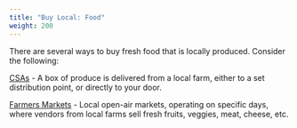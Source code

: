 ```yaml
---
title: "Buy Local: Food"
weight: 200
---
```


There are several ways to buy fresh food that is locally produced. Consider the following:

[CSAs](csa) - A box of produce is delivered from a local farm, either to a set distribution point,
or directly to your door.

[Farmers Markets](farmersmarkets) - Local open-air markets, operating on specific days, where vendors from local farms
sell fresh fruits, veggies, meat, cheese, etc.